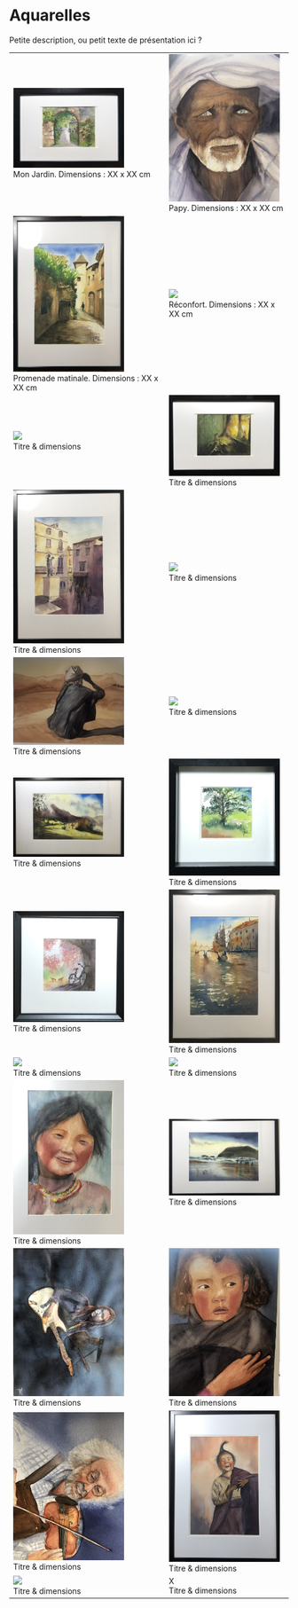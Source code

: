 # Aquarelles

Petite description, ou petit texte de présentation ici ?



|   |   | 
| --------------- | --------------- | 
| <a href="./Mon jardin.jpg "><img src="./Mon jardin.jpg" width="200" /> </a>  <br> Mon Jardin. Dimensions : XX x XX cm | <a href="./Papy arabe.jpg "><img src="./Papy arabe.jpg" width="200" /> </a> <br> Papy. Dimensions : XX x XX cm |
| <a href="./Promenade matinale 50x70.jpg "><img src="./Promenade matinale 50x70.jpg" width="200" /> </a> <br> Promenade matinale. Dimensions : XX x XX cm | <a href="./Réconfort 50x70.JPG"><img src="./Réconfort 50x70.JPG" width="200" /> </a> <br> Réconfort. Dimensions : XX x XX cm |
| <a href="./Saint Nazaire le désert 50x70.jpeg "><img src="./Saint Nazaire le désert 50x70.jpeg" width="200" /> </a> <br> Titre & dimensions | <a href="./Sous-bois.jpg "><img src="./Sous-bois.jpg" width="200" /> </a> <br> Titre & dimensions |
| <a href="./Split Croatie 50x70.jpg "><img src="./Split Croatie 50x70.jpg" width="200" /> </a>  <br> Titre & dimensions | <a href="./Tenzin dans ses pensées 40x50.jpg "><img src="./Tenzin dans ses pensées 40x50.jpg" width="200" /> </a> <br> Titre & dimensions |
| <a href="./Touareg in the desert .jpg  "><img src="./Touareg in the desert .jpg " width="200" /> </a> <br> Titre & dimensions | <a href="./Un jour à SALAMANQUE 50x70.JPG "><img src="./Un jour à SALAMANQUE 50x70.JPG" width="200" /> </a> <br> Titre & dimensions |
| <a href="./Un petit Paradis 50x70 1.jpeg "><img src="./Un petit Paradis 50x70 1.jpeg" width="200" /> </a> <br> Titre & dimensions | <a href="./Vue sur st Benoit..25x25.jpg "><img src="./Vue sur st Benoit..25x25.jpg" width="200" /> </a> <br> Titre & dimensions |
| <a href="./A bicyclette.jpg "><img src="./A bicyclette.jpg" width="200" /> </a> <br> Titre & dimensions | <a href="./AMOUR VENICIEN 50x70.jpg "><img src="./AMOUR VENICIEN 50x70.jpg" width="200" /> </a> <br> Titre & dimensions |
| <a href="./Après l’orage.jpg "><img src="./Après l’orage.jpg" width="200" /> </a> <br> Titre & dimensions | <a href="./Ballade en forêt 50x70.jpeg "><img src="./Ballade en forêt 50x70.jpeg" width="200" /> </a> <br>  Titre & dimensions |
| <a href="./Bienveillance 50x70.jpg "><img src="./Bienveillance 50x70.jpg" width="200" /> </a> <br> Titre & dimensions | <a href="./Embruns 50x70.jpg "><img src="./Embruns 50x70.jpg" width="200" /> </a> <br> Titre & dimensions |
| <a href="./Guitariste.jpg "><img src="./Guitariste.jpg" width="200" /> </a> <br> Titre & dimensions | <a href="./IMG_4574.jpg "><img src="./IMG_4574.jpg" width="200" /> </a> <br> Titre & dimensions |
| <a href="./IMG_4581.jpg "><img src="./IMG_4581.jpg" width="200" /> </a> <br> Titre & dimensions | <a href="./Joie de vivre 50x70.jpg "><img src="./Joie de vivre 50x70.jpg" width="200" /> </a> <br> Titre & dimensions |
| <a href="./L’eau de vie.jpg  "><img src="./L’eau de vie.jpg " width="200" /> </a> <br> Titre & dimensions | X <br> Titre & dimensions |
 
